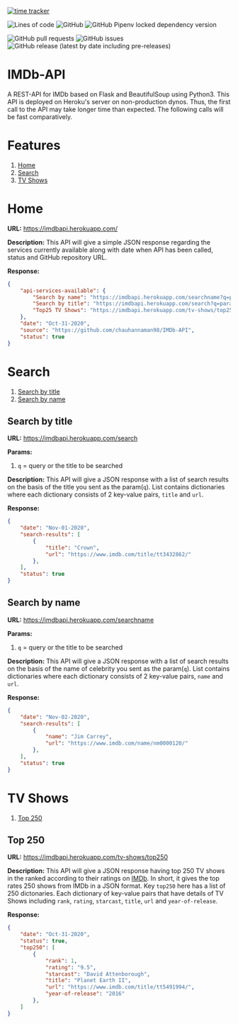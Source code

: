 [![time tracker](https://wakatime.com/badge/github/chauhannaman98/IMDb-API.svg)](https://wakatime.com/badge/github/chauhannaman98/IMDb-API) 

![Lines of code](https://img.shields.io/tokei/lines/github/chauhannaman98/IMDb-API) ![GitHub](https://img.shields.io/github/license/chauhannaman98/IMDb-API) ![GitHub Pipenv locked dependency version](https://img.shields.io/github/pipenv/locked/dependency-version/chauhannaman98/IMDb-API/flask)

![GitHub pull requests](https://img.shields.io/github/issues-pr/chauhannaman98/IMDb-API) ![GitHub issues](https://img.shields.io/github/issues-raw/chauhannaman98/IMDb-API?color=red) ![GitHub release (latest by date including pre-releases)](https://img.shields.io/github/v/release/chauhannaman98/IMDb-API?include_prereleases)

# IMDb-API

A REST-API for IMDb based on Flask and BeautifulSoup using Python3. This API is deployed on Heroku's server on non-production dynos. Thus, the first call to the API may take longer time than expected. The following calls will be fast comparatively.

# Features

1. [Home](#Home)
2. [Search](#Search)
3. [TV Shows](#TV-Shows)

# Home

**URL:** https://imdbapi.herokuapp.com/

**Description:** This API will give a simple JSON response regarding the services currently available along with
date when API has been called, status and GitHub repository URL.

**Response:**

```json
{
    "api-services-available": {
        "Search by name": "https://imdbapi.herokuapp.com/searchname?q=param",
        "Search by title": "https://imdbapi.herokuapp.com/search?q=param",
        "Top25 TV Shows": "https://imdbapi.herokuapp.com/tv-shows/top250"
    },
    "date": "Oct-31-2020",
    "source": "https://github.com/chauhannaman98/IMDb-API",
    "status": true
}
```

# Search

1. [Search by title](#search-by-title)
2. [Search by name](#search-by-name)

## Search by title

**URL:** https://imdbapi.herokuapp.com/search

**Params:**
1. `q` = query or the title to be searched

**Description:** This API will give a JSON response with a list of search results on the basis of the
title you sent as the param(`q`). List contains dictionaries where each dictionary consists of 2 
key-value pairs, `title` and `url`.

**Response:**

```json
{
    "date": "Nov-01-2020",
    "search-results": [
        {
            "title": "Crown",
            "url": "https://www.imdb.com/title/tt3432862/"
        },
    ],
    "status": true
}
```

## Search by name

**URL:** https://imdbapi.herokuapp.com/searchname

**Params:**
1. `q` = query or the title to be searched

**Description:** This API will give a JSON response with a list of search results on the basis of the
name of celebrity you sent as the param(`q`). List contains dictionaries where each dictionary consists of 2 
key-value pairs, `name` and `url`.

**Response:**

```json
{
    "date": "Nov-02-2020",
    "search-results": [
        {
            "name": "Jim Carrey",
            "url": "https://www.imdb.com/name/nm0000120/"
        },
    ],
    "status": true
}
```


# TV Shows

1. [Top 250](#top-250)

## Top 250

**URL:** https://imdbapi.herokuapp.com/tv-shows/top250

**Description:** This API will give a JSON response having top 250 TV shows in the ranked according to 
their ratings on [IMDb](https://www.imdb.com/chart/toptv/?ref_=nv_tvv_250). In short, it gives the
top rates 250 shows from IMDb in a JSON format. Key `top250` here has a list of 250 dictonaries. Each
dictionary of key-value pairs that have details of TV Shows including `rank`, `rating`, `starcast`, `title`,
`url` and `year-of-release`.

**Response:**

```json
{
    "date": "Oct-31-2020",
    "status": true,
    "top250": [
        {
            "rank": 1,
            "rating": "9.5",
            "starcast": "David Attenborough",
            "title": "Planet Earth II",
            "url": "https://www.imdb.com/title/tt5491994/",
            "year-of-release": "2016"
        },
    ]
}
```
